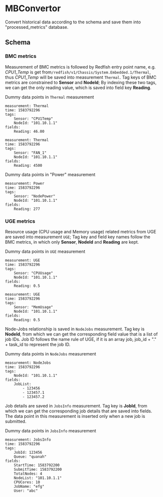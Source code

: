 # MBConvertor
Convert historical data according to the schema and save them into "processed_metrics" database.
## Schema
### BMC metrics 
Measurement of BMC metrics is followed by Redfish entry point name, e.g. *CPU1_Temp* is get from`/redfish/v1/Chassis/System.Embedded.1/Thermal`, thus *CPU1_Temp* will be saved into measurement `Thermal`. Tag keys of BMC metrics are constrained to __Sensor__ and __NodeId__; By indexing these two tags, we can get the only reading value, which is saved into field key __Reading__.

Dummy data points in `Thermal` measurement
```
measurement: Thermal         
time: 1583792296             
tags: 
    Sensor: "CPU1Temp"
    NodeId: "101.10.1.1"
fields:
    Reading: 46.00

measurement: Thermal         
time: 1583792296             
tags: 
    Sensor: "FAN_1"
    NodeId: "101.10.1.1"
fields:
    Reading: 4500
```

Dummy data points in "Power" measurement
```
measurement: Power           
time: 1583792296             
tags: 
    Sensor: "NodePower"
    NodeId: "101.10.1.1"
fields:
    Reading: 277
```
### UGE metrics 
Resource usage (CPU usage and Memory usage) related metrics from UGE are saved into measurement `UGE`; Tag key and field key names follow the BMC metrics, in which only __Sensor__, __NodeId__ and __Reading__ are kept. 

Dummy data points in `UGE` measurement
```
measurement: UGE
time: 1583792296             
tags: 
    Sensor: "CPUUsage"
    NodeId: "101.10.1.1"
fields:
    Reading: 0.5

measurement: UGE            
time: 1583792296             
tags: 
    Sensor: "MemUsage"
    NodeId: "101.10.1.1"
fields:
    Reading: 0.5
```

Node-Jobs relationship is saved in `NodeJobs` measurement. Tag key is __NodeId__, from which we can get the corresponding field value that is a list of job IDs. Job ID follows the name rule of UGE, if it is an array job, job_id + "." + task_id to represent the job ID.

Dummy data points in `NodeJobs` measurement
```
measurement: NodeJobs
time: 1583792296             
tags: 
    NodeId: "101.10.1.1"
fields:
    JobList:
        - 123456
        - 123457.1
        - 123457.2
```

Job details are saved in `JobsInfo` measurement. Tag key is __JobId__, from which we can get the corresponding job details that are saved into fields. The data point in this measurement is inserted only when a new job is submitted.

Dummy data points in `JobsInfo` measurement
```
measurement: JobsInfo
time: 1583792296              
tags: 
    JobId: 123456
    Queue: "quanah"
fields:
    StartTime: 1583792200   
    SubmitTime: 1583792200  
    TotalNodes: 4
    NodeList: "101.10.1.1"
    CPUCores: 10
    JobName: "efg"
    User: "abc"
```

